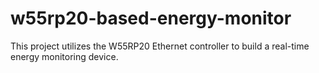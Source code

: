 # w55rp20-based-energy-monitor
This project utilizes the W55RP20 Ethernet controller to build a real-time energy monitoring device. 
